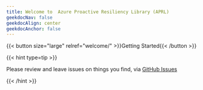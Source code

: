 ```yaml
---
title: Welcome to  Azure Proactive Resiliency Library (APRL)
geekdocNav: false
geekdocAlign: center
geekdocAnchor: false
---
```


{{< button size="large" relref="welcome/" >}}Getting Started{{< /button >}}

{{< hint type=tip >}}

Please review and leave issues on things you find, via [GitHub Issues](https://github.com/Azure/Azure-Proactive-Resiliency-Library-v2/issues)

{{< /hint >}}
